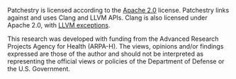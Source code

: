 Patchestry is licensed according to the [Apache 2.0](LICENSE) license. Patchestry links against and uses Clang and LLVM APIs. Clang is also licensed under Apache 2.0, with [LLVM exceptions](https://github.com/llvm/llvm-project/blob/main/clang/LICENSE.TXT).

This research was developed with funding from the Advanced Research Projects Agency for Health (ARPA-H). The views, opinions and/or findings expressed are those of the author and should not be interpreted as representing the official views or policies of the Department of Defense or the U.S. Government.